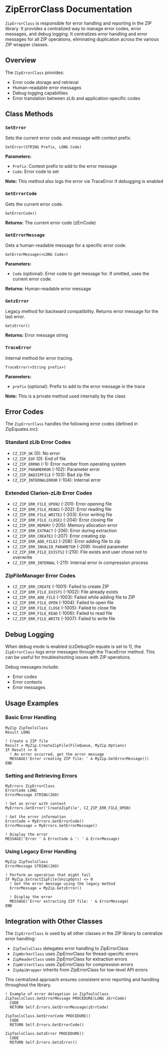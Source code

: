 # ZipErrorClass Documentation

`ZipErrorClass` is responsible for error handling and reporting in the ZIP library. It provides a centralized way to manage error codes, error messages, and debug logging. It centralizes error handling and error messages for all ZIP operations, eliminating duplication across the various ZIP wrapper classes.

## Overview

The `ZipErrorClass` provides:

- Error code storage and retrieval
- Human-readable error messages
- Debug logging capabilities
- Error translation between zLib and application-specific codes

## Class Methods

### `SetError`

Sets the current error code and message with context prefix.

```clarion
SetError(STRING Prefix, LONG Code)
```

**Parameters:**
- `Prefix`: Context prefix to add to the error message
- `Code`: Error code to set

**Note:** This method also logs the error via TraceError if debugging is enabled

### `GetErrorCode`

Gets the current error code.

```clarion
GetErrorCode()
```

**Returns:** The current error code (zErrCode)

### `GetErrorMessage`

Gets a human-readable message for a specific error code.

```clarion
GetErrorMessage(<LONG Code>)
```

**Parameters:**
- `Code` (optional): Error code to get message for. If omitted, uses the current error code.

**Returns:** Human-readable error message

### `GetzError`

Legacy method for backward compatibility. Returns error message for the last error.

```clarion
GetzError()
```

**Returns:** Error message string

### `TraceError`

Internal method for error tracing.

```clarion
TraceError(<String prefix>)
```

**Parameters:**
- `prefix` (optional): Prefix to add to the error message in the trace

**Note:** This is a private method used internally by the class

## Error Codes

The `ZipErrorClass` handles the following error codes (defined in ZipEquates.inc):

### Standard zLib Error Codes
- `CZ_ZIP_OK` (0): No error
- `CZ_ZIP_EOF` (0): End of file
- `CZ_ZIP_ERRNO` (-1): Error number from operating system
- `CZ_ZIP_PARAMERROR` (-102): Parameter error
- `CZ_ZIP_BADZIPFILE` (-103): Bad zip file
- `CZ_ZIP_INTERNALERROR` (-104): Internal error

### Extended Clarion-zLib Error Codes
- `CZ_ZIP_ERR_FILE_OPEN2` (-201): Error opening file
- `CZ_ZIP_ERR_FILE_READ2` (-202): Error reading file
- `CZ_ZIP_ERR_FILE_WRITE2` (-203): Error writing file
- `CZ_ZIP_ERR_FILE_CLOSE2` (-204): Error closing file
- `CZ_ZIP_ERR_MEMORY` (-205): Memory allocation error
- `CZ_ZIP_ERR_EXTRACT` (-206): Error during extraction
- `CZ_ZIP_ERR_CREATE2` (-207): Error creating zip
- `CZ_ZIP_ERR_ADD_FILE2` (-208): Error adding file to zip
- `CZ_ZIP_ERR_INVALID_PARAMETER` (-209): Invalid parameter
- `CZ_ZIP_ERR_FILE_EXISTS2` (-210): File exists and user chose not to overwrite
- `CZ_ZIP_ERR_INTERNAL` (-211): Internal error in compression process

### ZipFileManager Error Codes
- `CZ_ZIP_ERR_CREATE` (-1001): Failed to create ZIP
- `CZ_ZIP_ERR_FILE_EXISTS` (-1002): File already exists
- `CZ_ZIP_ERR_ADD_FILE` (-1003): Failed while adding file to ZIP
- `CZ_ZIP_ERR_FILE_OPEN` (-1004): Failed to open file
- `CZ_ZIP_ERR_FILE_CLOSE` (-1005): Failed to close file
- `CZ_ZIP_ERR_FILE_READ` (-1006): Failed to read file
- `CZ_ZIP_ERR_FILE_WRITE` (-1007): Failed to write file

## Debug Logging

When debug mode is enabled (czDebugOn equate is set to 1), the `ZipErrorClass` logs error messages through the TraceError method. This can be useful for troubleshooting issues with ZIP operations.

Debug messages include:
- Error codes
- Error contexts
- Error messages

## Usage Examples

### Basic Error Handling

```clarion
MyZip ZipToolsClass
Result LONG

! Create a ZIP file
Result = MyZip.CreateZipFile(FileQueue, MyZip.Options)
IF Result <> 0
  ! An error occurred, get the error message
  MESSAGE('Error creating ZIP file: ' & MyZip.GetErrorMessage())
END
```

### Setting and Retrieving Errors

```clarion
MyErrors ZipErrorClass
ErrorCode LONG
ErrorMessage STRING(260)

! Set an error with context
MyErrors.SetError('CreateZipFile', CZ_ZIP_ERR_FILE_OPEN)

! Get the error information
ErrorCode = MyErrors.GetErrorCode()
ErrorMessage = MyErrors.GetErrorMessage()

! Display the error
MESSAGE('Error ' & ErrorCode & ': ' & ErrorMessage)
```

### Using Legacy Error Handling

```clarion
MyZip ZipToolsClass
ErrorMessage STRING(260)

! Perform an operation that might fail
IF MyZip.ExtractZipFile(UnzipOpts) <> 0
  ! Get the error message using the legacy method
  ErrorMessage = MyZip.GetzError()
  
  ! Display the error
  MESSAGE('Error extracting ZIP file: ' & ErrorMessage)
END
```

## Integration with Other Classes

The `ZipErrorClass` is used by all other classes in the ZIP library to centralize error handling:

- `ZipToolsClass` delegates error handling to ZipErrorClass
- `ZipWorkerClass` uses ZipErrorClass for thread-specific errors
- `ZipReaderClass` uses ZipErrorClass for extraction errors
- `ZipWriterClass` uses ZipErrorClass for compression errors
- `ZipApiWrapper` inherits from ZipErrorClass for low-level API errors

This centralized approach ensures consistent error reporting and handling throughout the library.

```clarion
! Example of error delegation in ZipToolsClass
ZipToolsClass.GetErrorMessage PROCEDURE(LONG zErrCode)
  CODE
  RETURN Self.Errors.GetErrorMessage(zErrCode)

ZipToolsClass.GetErrorCode PROCEDURE()
  CODE
  RETURN Self.Errors.GetErrorCode()

ZipToolsClass.GetzError PROCEDURE()
  CODE
  RETURN Self.Errors.GetzError()